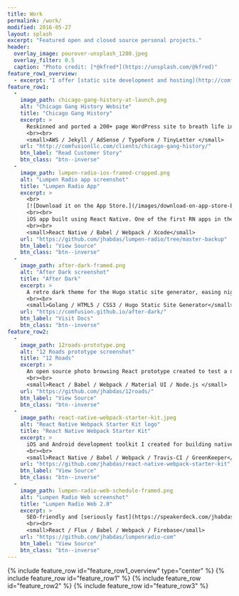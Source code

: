 ```yaml
---
title: Work
permalink: /work/
modified: 2016-05-27
layout: splash
excerpt: "Featured open and closed source personal projects."
header:
  overlay_image: pourover-unsplash_1280.jpeg
  overlay_filter: 0.5
  caption: "Photo credit: [*@kfred*](https://unsplash.com/@kfred)"
feature_row1_overview:
  - excerpt: "I offer [static site development and hosting](http://comfusionllc.com) and have experience with Cloud CMSs."
feature_row1:
  -
    image_path: chicago-gang-history-at-launch.png
    alt: "Chicago Gang History Website"
    title: "Chicago Gang History"
    excerpt: >
      Reskinned and ported a 200+ page WordPress site to breath life into the content, improve UX, speed and search visibility. Created in 6 days.
      <br><br>
      <small>AWS / Jekyll / AdSense / TypeForm / TinyLetter </small>
    url: "http://comfusionllc.com/clients/chicago-gang-history/"
    btn_label: "Read Customer Story"
    btn_class: "btn--inverse"
  -
    image_path: lumpen-radio-ios-framed-cropped.png
    alt: "Lumpen Radio app screenshot"
    title: "Lumpen Radio App"
    excerpt: >
      <br>
      [![Download it on the App Store.](/images/download-on-app-store-badge.svg)](http://appsto.re/us/NdeV7.i)
      <br><br>
      iOS app built using React Native. One of the first RN apps in the App Store. Selected for the <a href="https://facebook.github.io/react-native/showcase.html" target="_blank">React Native Showcase</a>. Includes [full slide deck](/talks/streaming-audio-react-native/) and [O'Reilly webcast](http://www.oreilly.com/pub/e/3483) covering app construction.
      <br><br>
      <small>React Native / Babel / Webpack / Xcode</small>
    url: "https://github.com/jhabdas/lumpen-radio/tree/master-backup"
    btn_label: "View Source"
    btn_class: "btn--inverse"
  -
    image_path: after-dark-framed.png
    alt: "After Dark screenshot"
    title: "After Dark"
    excerpt: >
      A retro dark theme for the Hugo static site generator, easing nighttime reading while achieving PageSpeed 100 straight out of the box.
      <br><br>
      <small>Golang / HTML5 / CSS3 / Hugo Static Site Generator</small>
    url: "https://comfusion.github.io/after-dark/"
    btn_label: "Visit Docs"
    btn_class: "btn--inverse"
feature_row2:
  -
    image_path: 12roads-prototype.png
    alt: "12 Roads prototype screenshot"
    title: "12 Roads"
    excerpt: >
      An open source photo browsing React prototype created to test a new [Awesome React Boilerplate](/awesome-react-boilerplates/). Emphasis on experience, best practices and scalability. Spiked in 16 hours.
      <br><br>
      <small>React / Babel / Webpack / Material UI / Node.js </small>
    url: "https://github.com/jhabdas/12roads/"
    btn_label: "View Source"
    btn_class: "btn--inverse"
  -
    image_path: react-native-webpack-starter-kit.jpeg
    alt: "React Native Webpack Starter Kit logo"
    title: "React Native Webpack Starter Kit"
    excerpt: >
      iOS and Android development toolkit I created for building native apps with JavaScript. The kit has earned **over 800 stars on GitHub** and has helped shape the way React Native apps are built today.
      <br><br>
      <small>React Native / Babel / Webpack / Travis-CI / GreenKeeper</small>
    url: "https://github.com/jhabdas/react-native-webpack-starter-kit"
    btn_label: "View Source"
    btn_class: "btn--inverse"
  -
    image_path: lumpen-radio-web-schedule-framed.png
    alt: "Lumpen Radio Web screenshot"
    title: "Lumpen Radio Web 2.0"
    excerpt: >
      SEO-friendly and [seriously fast](https://speakerdeck.com/jhabdas/isomorphic-rendering-with-react?slide=13) React application for the Web. Features data-driven programming schedule, show listings, news feed, event schedule and blog. Pages load in less than half a second.
      <br><br>
      <small>React / Flux / Babel / Webpack / Firebase</small>
    url: "https://github.com/jhabdas/lumpenradio-com"
    btn_label: "View Source"
    btn_class: "btn--inverse"
---
```


{% include feature_row id="feature_row1_overview" type="center" %}
{% include feature_row id="feature_row1" %}
{% include feature_row id="feature_row2" %}
{% include feature_row id="feature_row3" %}
